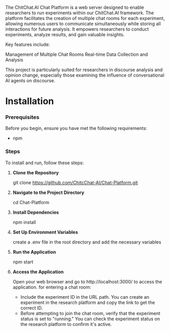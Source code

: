 The ChitChat.AI Chat Platform is a web server designed to enable researchers to run experiments within our ChitChat.AI framework. The platform facilitates the creation of multiple chat rooms for each experiment, allowing numerous users to communicate simultaneously while storing all interactions for future analysis. It empowers researchers to conduct experiments, analyze results, and gain valuable insights.

Key features include:

Management of Multiple Chat Rooms
Real-time Data Collection and Analysis

This project is particularly suited for researchers in discourse analysis and opinion change, especially those examining the influence of conversational AI agents on discourse.


# Installation

### Prerequisites
Before you begin, ensure you have met the following requirements:
- npm


### Steps
To install and run, follow these steps:

1. **Clone the Repository**  

   git clone https://github.com/ChitcChat-AI/Chat-Platform.git

2. **Navigate to the Project Directory**

   cd Chat-Platform

3. **Install Dependencies**

   npm install

4. **Set Up Environment Variables**

   create a .env file in the root directory and add the necessary variables

5. **Run the Application**

   npm start

6. **Access the Application**

    Open your web browser and go to http://localhost:3000/<exp-id> to access the application. 
     for entering a chat room:
      - Include the experiment ID in the URL path. You can create an experiment in the research platform and copy the link to get the correct ID.
      - Before attempting to join the chat room, verify that the experiment status is set to "running." You can check the experiment status on the research platform to confirm it's active.
